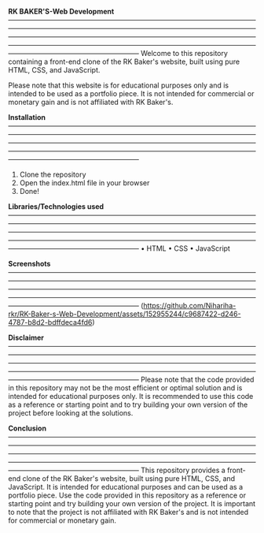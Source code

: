 **RK BAKER'S-Web Development**
———————————————————————————————————————————————————————————————————————————————————————————————————————————————————————————————————————————————————————————————————
Welcome to this repository containing a front-end clone of the RK Baker's website, built using pure HTML, CSS, and JavaScript.

Please note that this website is for educational purposes only and is intended to be used as a portfolio piece. It is not intended for commercial or monetary gain and is not affiliated with RK Baker's.

**Installation**
———————————————————————————————————————————————————————————————————————————————————————————————————————————————————————————————————————————————————————————————————
1. Clone the repository
2. Open the index.html file in your browser
3. Done!

**Libraries/Technologies used**
———————————————————————————————————————————————————————————————————————————————————————————————————————————————————————————————————————————————————————————————————
 • HTML
 • CSS
 • JavaScript

**Screenshots**
———————————————————————————————————————————————————————————————————————————————————————————————————————————————————————————————————————————————————————————————————
(https://github.com/Nihariha-rkr/RK-Baker-s-Web-Development/assets/152955244/c9687422-d246-4787-b8d2-bdffdeca4fd6)


**Disclaimer**
———————————————————————————————————————————————————————————————————————————————————————————————————————————————————————————————————————————————————————————————————
Please note that the code provided in this repository may not be the most efficient or optimal solution and is intended for educational purposes only. It is recommended to use this code as a reference or starting point and to try building your own version of the project before looking at the solutions.

**Conclusion**
———————————————————————————————————————————————————————————————————————————————————————————————————————————————————————————————————————————————————————————————————
This repository provides a front-end clone of the RK Baker's website, built using pure HTML, CSS, and JavaScript. It is intended for educational purposes and can be used as a portfolio piece. Use the code provided in this repository as a reference or starting point and try building your own version of the project. It is important to note that the project is not affiliated with RK Baker's and is not intended for commercial or monetary gain.
